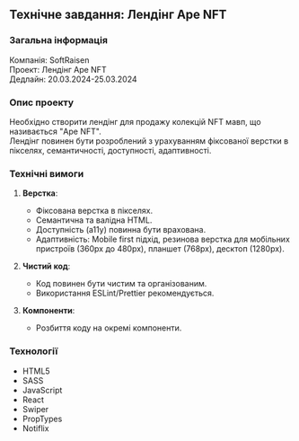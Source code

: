 ## Технічне завдання: Лендінг Ape NFT

### Загальна інформація  
Компанія: SoftRaisen  
Проект: Лендінг Ape NFT  
Дедлайн: 20.03.2024-25.03.2024

### Опис проекту  
Необхідно створити лендінг для продажу колекцій NFT мавп, що називається "Ape NFT".  
Лендінг повинен бути розроблений з урахуванням фіксованої верстки в пікселях, семантичності, доступності, адаптивності.

### Технічні вимоги
1. **Верстка**:  
   - Фіксована верстка в пікселях.  
   - Семантична та валідна HTML.  
   - Доступність (a11y) повинна бути врахована.  
   - Адаптивність: Mobile first підхід, резинова верстка для мобільних пристроїв (360px до 480px), планшет (768px), десктоп (1280px).

2. **Чистий код**:  
   - Код повинен бути чистим та організованим.  
   - Використання ESLint/Prettier рекомендується.

3. **Компоненти**:  
   - Розбиття коду на окремі компоненти.

### Технології
- HTML5  
- SASS  
- JavaScript  
- React
- Swiper
- PropTypes
- Notiflix

